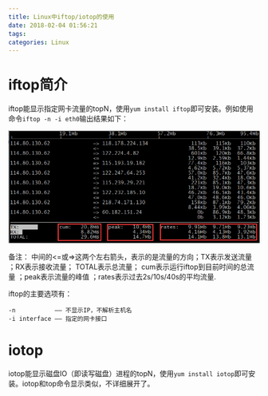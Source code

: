 ```yaml
---
title: Linux中iftop/iotop的使用
date: 2018-02-04 01:56:21
tags:
categories: Linux
---
```


# iftop简介

iftop能显示指定网卡流量的topN，使用`yum install iftop`即可安装。例如使用命令`iftop -n -i eth0`输出结果如下：

![](/images/iftop_1_1.png)

备注：
中间的<=或=>这两个左右箭头，表示的是流量的方向；TX表示发送流量 ；RX表示接收流量； TOTAL表示总流量； cum表示运行iftop到目前时间的总流量 ；peak表示流量的峰值 ；rates表示过去2s/10s/40s的平均流量.

iftop的主要选项有：

	-n           —— 不显示IP，不解析主机名
	-i interface —— 指定的网卡接口

# iotop

iotop能显示磁盘IO（即读写磁盘）进程的topN，使用`yum install iotop`即可安装。iotop和top命令显示类似，不详细展开了。

